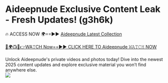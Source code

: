 # Aideepnude Exclusive Content Leak - Fresh Updates! (g3h6k)

🔥 ACCESS NOW 🌍==►► <a href="https://tinyurl.com/yc657z5k" rel="nofollow">Aideepnude Latest Collection</a>
<br><br>
[🔴🌍📺📱👉WA𝚃CH Now==►► CLICK HERE TO Aideepnude 𝚆𝙰𝚃𝙲𝙷 NOW](https://tinyurl.com/yc657z5k)
<br><br>
Unlock Aideepnude's private videos and photos today! Dive into the newest 2025 content updates and explore exclusive material you won’t find anywhere else.
<br>
<a href="https://tinyurl.com/yc657z5k" rel="nofollow" data-target="animated-image.originalLink"><img src="https://camo.githubusercontent.com/8a4f000d20f83aca3bf7ec5f350d767afa0574a8a352519fd8cfa583a6f93a33/68747470733a2f2f692e696d6775722e636f6d2f644a486b345a712e676966" data-canonical-src="https://i.imgur.com/dJHk4Zq.gif" style="max-width: 100%; display: inline-block;" data-target="animated-image.originalImage"></a>
<br>
